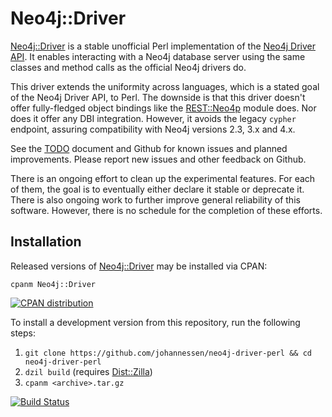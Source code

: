 Neo4j::Driver
=============

[Neo4j::Driver][] is a stable unofficial Perl implementation of the
[Neo4j Driver API][]. It enables interacting with a Neo4j database server
using the same classes and method calls as the official Neo4j drivers do.

This driver extends the uniformity across languages, which is a stated goal of
the Neo4j Driver API, to Perl. The downside is that this driver doesn't offer
fully-fledged object bindings like the [REST::Neo4p][] module does.
Nor does it offer any DBI integration. However, it avoids the legacy `cypher`
endpoint, assuring compatibility with Neo4j versions 2.3, 3.x and 4.x.

See the [TODO][] document and Github for known issues and planned
improvements. Please report new issues and other feedback on Github.

There is an ongoing effort to clean up the experimental features. For each of
them, the goal is to eventually either declare it stable or deprecate it. There
is also ongoing work to further improve general reliability of this software.
However, there is no schedule for the completion of these efforts.

[Neo4j Driver API]: https://neo4j.com/docs/driver-manual/current/
[REST::Neo4p]: https://metacpan.org/release/REST-Neo4p
[TODO]: https://github.com/johannessen/neo4j-driver-perl/blob/master/TODO.pod


Installation
------------

Released versions of [Neo4j::Driver][] may be installed via CPAN:

	cpanm Neo4j::Driver

[![CPAN distribution](https://badge.fury.io/pl/Neo4j-Driver.svg)](https://badge.fury.io/pl/Neo4j-Driver)

To install a development version from this repository, run the following steps:

 1. `git clone https://github.com/johannessen/neo4j-driver-perl && cd neo4j-driver-perl`
 1. `dzil build` (requires [Dist::Zilla][])
 1. `cpanm <archive>.tar.gz`

[![Build Status](https://travis-ci.org/johannessen/neo4j-driver-perl.svg?branch=master)](https://travis-ci.org/johannessen/neo4j-driver-perl)

[Neo4j::Driver]: https://metacpan.org/release/Neo4j-Driver
[Dist::Zilla]: https://metacpan.org/release/Dist-Zilla
